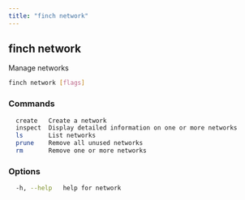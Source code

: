 ```yaml
---
title: "finch network"
---
```


## finch network

Manage networks

```bash
finch network [flags]
```

### Commands

```bash
  create   Create a network
  inspect  Display detailed information on one or more networks
  ls       List networks
  prune    Remove all unused networks
  rm       Remove one or more networks
```

### Options

```bash
  -h, --help   help for network
```
